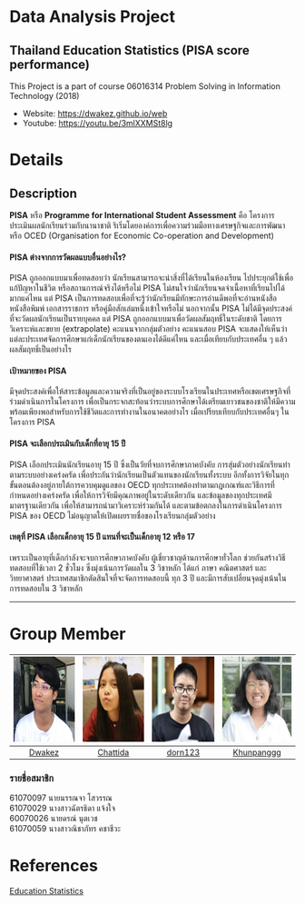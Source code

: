# Data Analysis Project
## Thailand Education Statistics (PISA score performance)
This Project is a part of course 06016314 Problem Solving in Information Technology (2018)
  * Website: https://dwakez.github.io/web
  * Youtube: https://youtu.be/3mlXXMSt8lg
# Details
## Description
__PISA__ หรือ __Programme for International Student Assessment__ คือ โครงการประเมินผลนักเรียนร่วมกับนานาชาติ ริเริ่มโดยองค์การเพื่อความร่วมมือทางเศรษฐกิจและการพัฒนา
หรือ OCED (Organisation for Economic Co-operation and Development)
#### PISA ต่างจากการวัดผลแบบอื่นอย่างไร?
PISA ถูกออกแบบมาเพื่อทดสอบว่า นักเรียนสามารถจะนำสิ่งที่ได้เรียนในห้องเรียน ไปประยุกต์ใช้เพื่อแก้ปัญหาในชีวิต หรือสถานการณ์จริงได้หรือไม่
PISA ไม่สนใจว่านักเรียนจดจำเนื้อหาที่เรียนไปได้มากแค่ไหน แต่ PISA เป็นการทดสอบเพื่อที่จะรู้ว่านักเรียนมีทักษะการอ่านดีพอที่จะอ่านหนังสือ หนังสือพิมพ์ เอกสารราชการ หรือคู่มือสักเล่มหนึ่งเข้าใจหรือไม่
นอกจากนั้น PISA ไม่ได้มีจุดประสงค์ที่จะวัดผลนักเรียนเป็นรายบุคคล แต่ PISA ถูกออกแบบมาเพื่อวัดผลสัมฤทธิ์ในระดับชาติ โดยการวิเคราะห์และขยาย (extrapolate) คะแนนจากกลุ่มตัวอย่าง คะแนนสอบ PISA จะแสดงให้เห็นว่า แต่ละประเทศจัดการศึกษาแก่เด็กนักเรียนของตนเองได้ดีแค่ไหน และเมื่อเทียบกับประเทศอื่น ๆ แล้ว ผลสัมฤทธิ์เป็นอย่างไร
#### เป้าหมายของ PISA
มีจุดประสงค์เพื่อให้สาระข้อมูลและความจริงที่เป็นอยู่ของระบบโรงเรียนในประเทศหรือเขตเศรษฐกิจที่ร่วมดำเนินการในโครงการ เพื่อเป็นกระจกสะท้อนว่าระบบการศึกษาได้เตรียมเยาวชนของชาติให้มีความพร้อมเพียงพอสำหรับการใช้ชีวิตและการทำงานในอนาคตอย่างไร เมื่อเปรียบเทียบกับประเทศอื่นๆ ในโครงการ PISA
#### PISA จะเลือกประเมินกับเด็กที่อายุ 15 ปี
PISA เลือกประเมินนักเรียนอายุ 15 ปี ซึ่งเป็นวัยที่จบการศึกษาภาคบังคับ การสุ่มตัวอย่างนักเรียนทำตามระบบอย่างเคร่งครัด เพื่อประกันว่านักเรียนเป็นตัวแทนของนักเรียนทั้งระบบ อีกทั้งการวิจัยในทุกขั้นตอนต้องอยู่ภายใต้การควบคุมดูแลของ OECD ทุกประเทศต้องทำตามกฎเกณฑ์และวิธีการที่กำหนดอย่างเคร่งครัด เพื่อให้การวิจัยมีคุณภาพอยู่ในระดับเดียวกัน และข้อมูลของทุกประเทศมีมาตรฐานเดียวกัน เพื่อให้สามารถนำมาวิเคราะห์ร่วมกันได้ และตามข้อตกลงในการดำเนินโครงการ PISA ของ OECD ไม่อนุญาตให้เปิดเผยรายชื่อของโรงเรียนกลุ่มตัวอย่าง
#### เหตุที่ PISA เลือกเด็กอายุ 15 ปี แทนที่จะเป็นเด็กอายุ 12 หรือ 17 
เพราะเป็นอายุที่เด็กกำลังจะจบการศึกษาภาคบังคับ ผู้เชี่ยวชาญด้านการศึกษาทั่วโลก ช่วยกันสร้างวิธีทดสอบที่ใช้เวลา 2 ชั่วโมง ซึ่งมุ่งเน้นการวัดผลใน 3 วิชาหลัก ได้แก่ ภาษา คณิตศาสตร์ และวิทยาศาสตร์ ประเทศสมาชิกตัดสินใจที่จะจัดการทดสอบนี้ ทุก 3 ปี และมีการสับเปลี่ยนจุดมุ่งเน้นในการทดสอบใน 3 วิชาหลัก

***
# Group Member
|<img src="Profile/sowja.jpg" width="150px" height="150px">|<img src="Profile/nipnew.jpg" width="150px" height="150px">|<img src="Profile/dorn.jpg" width="150px" height="150px">|<img src="Profile/pang.jpg" width="150px" height="150px">|
|:-----:|:-----:|:-----:|:-----:|
|[Dwakez](https://github.com/Dwakez)|[Chattida](https://github.com/Chattida)|[dorn123](https://github.com/dorn123)|[Khunpanggg](https://github.com/Khunpanggg)|
### รายชื่อสมาชิก
61070097  นายนรรณจา โสวรรณ<br/>
61070029  นางสาวฉัตรธิดา แจ้งใจ<br/>
60070026  นายดรณ์ นุตเวช<br/>
61070059  นางสาวณิชาภัทร คชาชีวะ<br/>
# References
[Education Statistics](https://www.kaggle.com/theworldbank/education-statistics?fbclid=IwAR2iMpmOxm0cWc4lpBPuKFkLdDKnKs9jvsSfT9RQ9drKAxRDOrcE32yGbPE)
